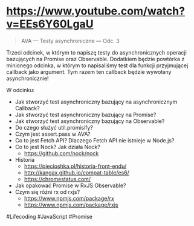 # https://www.youtube.com/watch?v=EEs6Y60LgaU

> AVA — Testy asynchroniczne — Odc. 3

Trzeci odcinek, w którym to napiszę testy do asynchronicznych operacji bazujących na Promise oraz Observable. Dodatkiem będzie powtórka z minionego odcinka, w którym to napisaliśmy test dla funkcji przyjmującej callback jako argument. Tym razem ten callback będzie wywołany asynchronicznie!

W odcinku:

* Jak stworzyć test asynchroniczny bazujący na asynchronicznym Callback?
* Jak stworzyć test asynchroniczny bazujący na Promise?
* Jak stworzyć test asynchroniczny bazujący na Observable?
* Do czego służyć util.promisify?
* Czym jest assert.pass w AVA?
* Co to jest Fetch API? Dlaczego Fetch API nie istnieje w Node.js?
* Co to jest Nock? Jak działa Nock?
  + https://github.com/nock/nock
* Historia
  + https://piecioshka.pl/historia-front-endu/
  + http://kangax.github.io/compat-table/es6/
  + https://chromestatus.com/
* Jak opakować Promise w RxJS Observable?
* Czym się różni rx od rxjs?
  + https://www.npmjs.com/package/rx
  + https://www.npmjs.com/package/rxjs

#Lifecoding #JavaScript #Promise
